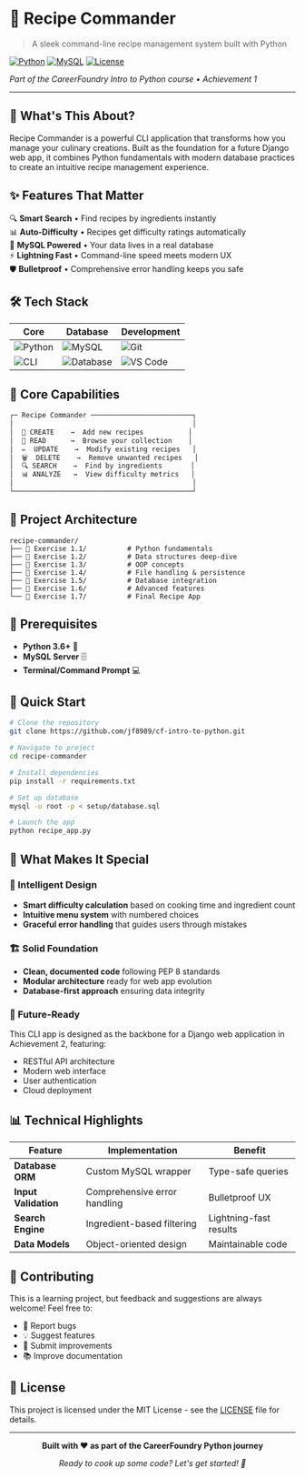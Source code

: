 # 🍳 Recipe Commander

> A sleek command-line recipe management system built with Python

[![Python](https://img.shields.io/badge/Python-3.6+-3776AB?style=for-the-badge&logo=python&logoColor=white)](https://python.org)
[![MySQL](https://img.shields.io/badge/MySQL-4479A1?style=for-the-badge&logo=mysql&logoColor=white)](https://mysql.com)
[![License](https://img.shields.io/badge/License-MIT-green?style=for-the-badge)](LICENSE)

*Part of the CareerFoundry Intro to Python course • Achievement 1*

---

## 🚀 What's This About?

Recipe Commander is a powerful CLI application that transforms how you manage your culinary creations. Built as the foundation for a future Django web app, it combines Python fundamentals with modern database practices to create an intuitive recipe management experience.

## ✨ Features That Matter

🔍 **Smart Search** • Find recipes by ingredients instantly  
📊 **Auto-Difficulty** • Recipes get difficulty ratings automatically  
💾 **MySQL Powered** • Your data lives in a real database  
⚡ **Lightning Fast** • Command-line speed meets modern UX  
🛡️ **Bulletproof** • Comprehensive error handling keeps you safe  

## 🛠️ Tech Stack

<div align="center">

| Core                                                                                                              | Database                                                                                                          | Development                                                                                                        |
| ----------------------------------------------------------------------------------------------------------------- | ----------------------------------------------------------------------------------------------------------------- | ------------------------------------------------------------------------------------------------------------------ |
| ![Python](https://img.shields.io/badge/-Python-3776AB?style=flat-square&logo=python&logoColor=white)              | ![MySQL](https://img.shields.io/badge/-MySQL-4479A1?style=flat-square&logo=mysql&logoColor=white)                 | ![Git](https://img.shields.io/badge/-Git-F05032?style=flat-square&logo=git&logoColor=white)                        |
| ![CLI](https://img.shields.io/badge/-Command_Line-000000?style=flat-square&logo=windows-terminal&logoColor=white) | ![Database](https://img.shields.io/badge/-CRUD_Operations-00758F?style=flat-square&logo=database&logoColor=white) | ![VS Code](https://img.shields.io/badge/-VS_Code-007ACC?style=flat-square&logo=visual-studio-code&logoColor=white) |

</div>

## 🎯 Core Capabilities

```bash
┌─ Recipe Commander ─────────────────────────┐
│                                            │
│  📝 CREATE    →  Add new recipes           │
│  👀 READ      →  Browse your collection    │
│  ✏️  UPDATE    →  Modify existing recipes   │
│  🗑️  DELETE    →  Remove unwanted recipes   │
│  🔍 SEARCH    →  Find by ingredients       │
│  📊 ANALYZE   →  View difficulty metrics   │
│                                            │
└────────────────────────────────────────────┘
```

## 📁 Project Architecture

```
recipe-commander/
├── 📂 Exercise 1.1/          # Python fundamentals
├── 📂 Exercise 1.2/          # Data structures deep-dive
├── 📂 Exercise 1.3/          # OOP concepts
├── 📂 Exercise 1.4/          # File handling & persistence
├── 📂 Exercise 1.5/          # Database integration
├── 📂 Exercise 1.6/          # Advanced features
└── 📂 Exercise 1.7/          # Final Recipe App
```

## 🔧 Prerequisites

- **Python 3.6+** 🐍
- **MySQL Server** 🗄️
- **Terminal/Command Prompt** 💻

## 🚀 Quick Start

```bash
# Clone the repository
git clone https://github.com/jf8989/cf-intro-to-python.git

# Navigate to project
cd recipe-commander

# Install dependencies
pip install -r requirements.txt

# Set up database
mysql -u root -p < setup/database.sql

# Launch the app
python recipe_app.py
```

## 🎨 What Makes It Special

### 🧠 Intelligent Design
- **Smart difficulty calculation** based on cooking time and ingredient count
- **Intuitive menu system** with numbered choices
- **Graceful error handling** that guides users through mistakes

### 🏗️ Solid Foundation
- **Clean, documented code** following PEP 8 standards
- **Modular architecture** ready for web app evolution
- **Database-first approach** ensuring data integrity

### 🔮 Future-Ready
This CLI app is designed as the backbone for a Django web application in Achievement 2, featuring:
- RESTful API architecture
- Modern web interface
- User authentication
- Cloud deployment

## 📊 Technical Highlights

| Feature              | Implementation               | Benefit                |
| -------------------- | ---------------------------- | ---------------------- |
| **Database ORM**     | Custom MySQL wrapper         | Type-safe queries      |
| **Input Validation** | Comprehensive error handling | Bulletproof UX         |
| **Search Engine**    | Ingredient-based filtering   | Lightning-fast results |
| **Data Models**      | Object-oriented design       | Maintainable code      |

## 🤝 Contributing

This is a learning project, but feedback and suggestions are always welcome! Feel free to:

- 🐛 Report bugs
- 💡 Suggest features  
- 🔧 Submit improvements
- 📚 Improve documentation

## 📝 License

This project is licensed under the MIT License - see the [LICENSE](LICENSE) file for details.

---

<div align="center">

**Built with ❤️ as part of the CareerFoundry Python journey**

*Ready to cook up some code? Let's get started! 🚀*

</div>